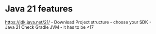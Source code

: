 # Java 21 features

https://jdk.java.net/21/ - Download
Project structure - choose your SDK - Java 21
Check Gradle JVM - it has to be <17